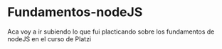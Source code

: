 # Fundamentos-nodeJS
Aca voy a ir subiendo lo que fui placticando sobre los fundamentos de nodeJS en el curso de Platzi
